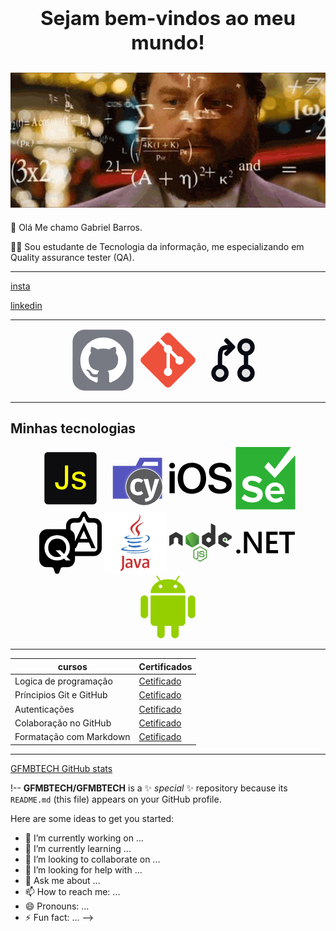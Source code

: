 ## <center><h2> Sejam bem-vindos ao meu mundo!</h2></center>

![Gif de QA](giphy-48.gif.pagespeed.ce.6rim7r_342.gif)
-----
🧔 Olá Me chamo Gabriel Barros.

✍🏻 Sou estudante de Tecnologia da informação, me especializando em Quality assurance tester (QA).


----
[insta](https://www.instagram.com/gfmb17/) 


 [linkedin](https://www.linkedin.com/in/gabriel-barros-b44828170/)


-----
<p align="center">
<svg width="100px" height="100px" viewBox="0 0 73.00 73.00" version="1.1" xmlns="http://www.w3.org/2000/svg" xmlns:xlink="http://www.w3.org/1999/xlink" fill="#0d0c0c" stroke="#0d0c0c"><g id="SVGRepo_bgCarrier" stroke-width="0"></g><g id="SVGRepo_tracerCarrier" stroke-linecap="round" stroke-linejoin="round" stroke="#CCCCCC" stroke-width="1.022"></g><g id="SVGRepo_iconCarrier"> <title>team-collaboration/version-control/github</title> <desc>Created with Sketch.</desc> <defs> </defs> <g id="team-collaboration/version-control/github" stroke-width="0.00073" fill="none" fill-rule="evenodd"> <g id="container" transform="translate(2.000000, 2.000000)" fill-rule="nonzero"> <rect id="mask" stroke="#777a83" stroke-width="0.00073" fill="#777a83" x="-1" y="-1" width="71" height="71" rx="14"> </rect> <path d="M58.3067362,21.4281798 C55.895743,17.2972267 52.6253846,14.0267453 48.4948004,11.615998 C44.3636013,9.20512774 39.8535636,8 34.9614901,8 C30.0700314,8 25.5585181,9.20549662 21.4281798,11.615998 C17.2972267,14.0266224 14.0269912,17.2972267 11.615998,21.4281798 C9.20537366,25.5590099 8,30.0699084 8,34.9607523 C8,40.8357654 9.71405782,46.1187277 13.1430342,50.8109917 C16.5716416,55.5036246 21.0008949,58.7507436 26.4304251,60.5527176 C27.0624378,60.6700211 27.5302994,60.5875152 27.8345016,60.3072901 C28.1388268,60.0266961 28.290805,59.6752774 28.290805,59.2545094 C28.290805,59.1842994 28.2847799,58.5526556 28.2730988,57.3588401 C28.2610487,56.1650247 28.2553926,55.1235563 28.2553926,54.2349267 L27.4479164,54.3746089 C26.9330843,54.468919 26.2836113,54.5088809 25.4994975,54.4975686 C24.7157525,54.4866252 23.9021284,54.4044881 23.0597317,54.2517722 C22.2169661,54.1004088 21.4330982,53.749359 20.7075131,53.1993604 C19.982297,52.6493618 19.4674649,51.9294329 19.1631397,51.0406804 L18.8120898,50.2328353 C18.5780976,49.6950097 18.2097104,49.0975487 17.7064365,48.4426655 C17.2031625,47.7871675 16.6942324,47.3427912 16.1794003,47.108799 L15.9336039,46.9328437 C15.7698216,46.815909 15.6178435,46.6748743 15.4773006,46.511215 C15.3368806,46.3475556 15.2317501,46.1837734 15.1615401,46.0197452 C15.0912072,45.855594 15.1494901,45.7209532 15.3370036,45.6153308 C15.5245171,45.5097084 15.8633939,45.4584343 16.3551097,45.4584343 L17.0569635,45.5633189 C17.5250709,45.6571371 18.104088,45.9373622 18.7947525,46.4057156 C19.4850481,46.8737001 20.052507,47.4821045 20.4972521,48.230683 C21.0358155,49.1905062 21.6846737,49.9218703 22.4456711,50.4251443 C23.2060537,50.9284182 23.9727072,51.1796248 24.744894,51.1796248 C25.5170807,51.1796248 26.1840139,51.121096 26.7459396,51.0046532 C27.3072505,50.8875956 27.8338868,50.7116403 28.3256025,50.477771 C28.5362325,48.9090515 29.1097164,47.7039238 30.0455624,46.8615271 C28.7116959,46.721353 27.5124702,46.5102313 26.4472706,46.2295144 C25.3826858,45.9484285 24.2825656,45.4922482 23.1476478,44.8597436 C22.0121153,44.2280998 21.0701212,43.44374 20.3214198,42.5080169 C19.5725954,41.571802 18.9580429,40.3426971 18.4786232,38.821809 C17.9989575,37.300306 17.7590632,35.5451796 17.7590632,33.5559381 C17.7590632,30.7235621 18.6837199,28.3133066 20.5326645,26.3238191 C19.6665366,24.1944035 19.7483048,21.8072644 20.778215,19.1626478 C21.4569523,18.951772 22.4635002,19.1100211 23.7973667,19.6364115 C25.1314792,20.1630477 26.1082708,20.6141868 26.7287253,20.9882301 C27.3491798,21.3621504 27.8463057,21.6790175 28.2208409,21.9360032 C30.3978419,21.3277217 32.644438,21.0235195 34.9612442,21.0235195 C37.2780503,21.0235195 39.5251383,21.3277217 41.7022622,21.9360032 L43.0362517,21.0938524 C43.9484895,20.5319267 45.0257392,20.0169716 46.2654186,19.5488642 C47.5058357,19.0810026 48.4543466,18.9521409 49.1099676,19.1630167 C50.1627483,21.8077563 50.2565666,24.1947724 49.3901927,26.324188 C51.2390143,28.3136755 52.1640399,30.7245457 52.1640399,33.556307 C52.1640399,35.5455485 51.9232849,37.3062081 51.444357,38.8393922 C50.9648143,40.3728223 50.3449746,41.6006975 49.5845919,42.5256002 C48.8233486,43.4503799 47.8753296,44.2285916 46.7404118,44.8601125 C45.6052481,45.4921252 44.504759,45.9483056 43.4401742,46.2293914 C42.3750975,46.5104772 41.1758719,46.7217219 39.8420054,46.8621419 C41.0585683,47.9149226 41.6669728,49.5767225 41.6669728,51.846804 L41.6669728,59.2535257 C41.6669728,59.6742937 41.8132948,60.0255895 42.1061847,60.3063064 C42.3987058,60.5865315 42.8606653,60.6690374 43.492678,60.5516109 C48.922946,58.7498829 53.3521992,55.5026409 56.7806837,50.810008 C60.2087994,46.117744 61.923472,40.8347817 61.923472,34.9597686 C61.9222424,30.0695396 60.7162539,25.5590099 58.3067362,21.4281798 Z" id="Shape" fill="#FFFFFF"> </path> </g> </g> </g></svg> <svg width="100px" height="100px" viewBox="0 0 32 32" fill="none" xmlns="http://www.w3.org/2000/svg"><g id="SVGRepo_bgCarrier" stroke-width="0"></g><g id="SVGRepo_tracerCarrier" stroke-linecap="round" stroke-linejoin="round"></g><g id="SVGRepo_iconCarrier"> <path d="M2.58536 17.4132C1.80488 16.6327 1.80488 15.3673 2.58536 14.5868L14.5868 2.58536C15.3673 1.80488 16.6327 1.80488 17.4132 2.58536L29.4146 14.5868C30.1951 15.3673 30.1951 16.6327 29.4146 17.4132L17.4132 29.4146C16.6327 30.1951 15.3673 30.1951 14.5868 29.4146L2.58536 17.4132Z" fill="#EE513B"></path> <path d="M12.1489 5.06152L10.9336 6.27686L14.0725 9.41577C13.9455 9.68819 13.8746 9.99201 13.8746 10.3124C13.8746 11.222 14.4461 11.9981 15.2496 12.3012V19.9798C14.4461 20.2829 13.8746 21.059 13.8746 21.9686C13.8746 23.1422 14.826 24.0936 15.9996 24.0936C17.1732 24.0936 18.1246 23.1422 18.1246 21.9686C18.1246 21.144 17.6549 20.429 16.9684 20.0768V12.3117L19.9689 15.3122C19.8481 15.5791 19.7809 15.8754 19.7809 16.1874C19.7809 17.361 20.7323 18.3124 21.9059 18.3124C23.0795 18.3124 24.0309 17.361 24.0309 16.1874C24.0309 15.0138 23.0795 14.0624 21.9059 14.0624C21.6778 14.0624 21.4582 14.0983 21.2522 14.1648L18.0297 10.9423C18.0914 10.7433 18.1246 10.5317 18.1246 10.3124C18.1246 9.13878 17.1732 8.18738 15.9996 8.18738C15.7803 8.18738 15.5688 8.22061 15.3697 8.2823L12.1489 5.06152Z" fill="white"></path> </g></svg> <svg width="100px" height="100px" viewBox="-2.4 -2.4 28.80 28.80" fill="none" xmlns="http://www.w3.org/2000/svg" transform="rotate(0)matrix(-1, 0, 0, 1, 0, 0)"><g id="SVGRepo_bgCarrier" stroke-width="0" transform="translate(0,0), scale(1)"></g><g id="SVGRepo_tracerCarrier" stroke-linecap="round" stroke-linejoin="round" stroke="#349355" stroke-width="0.048"></g><g id="SVGRepo_iconCarrier"> <path opacity="0.1" d="M9 6C9 7.65685 7.65685 9 6 9C4.34315 9 3 7.65685 3 6C3 4.34315 4.34315 3 6 3C7.65685 3 9 4.34315 9 6Z" fill="#070a12"></path> <path opacity="0.1" d="M9 18C9 19.6569 7.65685 21 6 21C4.34315 21 3 19.6569 3 18C3 16.3431 4.34315 15 6 15C7.65685 15 9 16.3431 9 18Z" fill="#070a12"></path> <path opacity="0.1" d="M21 18C21 19.6569 19.6569 21 18 21C16.3431 21 15 19.6569 15 18C15 16.3431 16.3431 15 18 15C19.6569 15 21 16.3431 21 18Z" fill="#070a12"></path> <path d="M9 6C9 7.65685 7.65685 9 6 9C4.34315 9 3 7.65685 3 6C3 4.34315 4.34315 3 6 3C7.65685 3 9 4.34315 9 6Z" stroke="#070a12" stroke-width="2"></path> <path d="M9 18C9 19.6569 7.65685 21 6 21C4.34315 21 3 19.6569 3 18C3 16.3431 4.34315 15 6 15C7.65685 15 9 16.3431 9 18Z" stroke="#070a12" stroke-width="2"></path> <path d="M21 18C21 19.6569 19.6569 21 18 21C16.3431 21 15 19.6569 15 18C15 16.3431 16.3431 15 18 15C19.6569 15 21 16.3431 21 18Z" stroke="#070a12" stroke-width="2"></path> <path d="M12 6C14.8284 6 16.2426 6 17.1213 6.87868C18 7.75736 18 9.17157 18 12V15" stroke="#070a12" stroke-width="2"></path> <path d="M15 3L12.0605 5.93945V5.93945C12.0271 5.97289 12.0271 6.02711 12.0605 6.06055V6.06055L15 9" stroke="#070a12" stroke-width="2" stroke-linecap="round" stroke-linejoin="round"></path> <path d="M6 15V9" stroke="#070a12" stroke-width="2" stroke-linecap="round" stroke-linejoin="round"></path> </g></svg> 
</p>


 ----

## Minhas tecnologias 

<P align="center">
<svg height="100px" width="100px" version="1.1" id="Capa_1" xmlns="http://www.w3.org/2000/svg" xmlns:xlink="http://www.w3.org/1999/xlink" viewBox="-2.31 -2.31 27.76 27.76" xml:space="preserve" fill="#d2d510" stroke="#d2d510" stroke-width="0.00023135999999999998"><g id="SVGRepo_bgCarrier" stroke-width="0"><path transform="translate(-2.31, -2.31), scale(0.8675)" d="M16,27.781449404027725C17.83719657941873,27.54792389757074,19.160018002348785,25.993271831554456,20.863435624896784,25.26650237926109C22.73685394451881,24.467201498463908,25.12823556717848,24.741097986525904,26.548310982906294,23.280973364452834C27.97905400895125,21.80988028231755,28.664644323651284,19.54314865371861,28.410227649415972,17.506874453431823C28.161219682101265,15.513889909345611,25.99110133300643,14.357141752488712,25.20255287748349,12.509932047543138C24.456658042619743,10.762640339368572,25.308948348465073,8.354863369054403,23.94069848291248,7.03680429467749C22.58282584716604,5.72874178763615,20.332694905411067,6.242206661508339,18.46093118033,6.015609718221544C16.7858547267966,5.812823864934472,15.147056828680627,6.021723104854642,13.478594340260774,5.770255110447353C10.719908612764264,5.354470415311319,7.382733472880859,2.0739573801879505,5.4122833235127015,4.0489384091240055C3.3680106085443025,6.09791175226025,7.002043626169041,9.613342864070741,6.766201768601942,12.498082247839488C6.614748980617984,14.350602520474297,4.693021469637242,15.597561050117285,4.31927144320427,17.41829722684702C3.871312621861115,19.600544113860867,3.1676863259223413,22.150920052887873,4.4043561015876715,24.003895079016566C5.637622058143056,25.851769962869366,8.328924549365178,25.90311073854337,10.441278098227016,26.59125969813226C12.269549066056708,27.186862060736978,14.092506976572972,28.02391027040921,16,27.781449404027725" fill="#fbff00" strokewidth="0"></path></g><g id="SVGRepo_tracerCarrier" stroke-linecap="round" stroke-linejoin="round" stroke="#CCCCCC" stroke-width="0.647808"></g><g id="SVGRepo_iconCarrier"> <g> <path style="fill:#0d0c0e;" d="M21.658,0H1.477C0.662,0,0,0.661,0,1.477v20.182c0,0.814,0.662,1.477,1.477,1.477h20.181 c0.815,0,1.477-0.662,1.477-1.477V1.476C23.134,0.661,22.473,0,21.658,0z M10.505,13.04c0,0.643-0.061,1.191-0.183,1.643 s-0.307,0.815-0.553,1.099c-0.247,0.28-0.556,0.487-0.924,0.616c-0.369,0.131-0.798,0.195-1.287,0.195 c-0.43,0-0.818-0.068-1.167-0.203s-0.644-0.328-0.888-0.58c-0.245-0.253-0.433-0.558-0.565-0.916 c-0.133-0.359-0.199-0.76-0.199-1.199v-0.288h1.386c0,1.29,0.478,1.936,1.434,1.936c0.245,0,0.462-0.028,0.654-0.087 c0.191-0.06,0.353-0.169,0.486-0.332c0.133-0.162,0.233-0.386,0.302-0.676s0.104-0.668,0.104-1.135V5.895h1.402v7.145H10.505z M18.24,15.135c-0.143,0.292-0.347,0.547-0.608,0.765c-0.263,0.218-0.584,0.387-0.961,0.511c-0.376,0.121-0.8,0.182-1.267,0.182 c-2.07,0-3.163-0.817-3.274-2.453h1.362c0.006,0.924,0.639,1.387,1.897,1.387c0.279,0,0.529-0.03,0.744-0.093 c0.215-0.061,0.395-0.146,0.537-0.254c0.144-0.108,0.252-0.237,0.327-0.384c0.073-0.146,0.112-0.305,0.112-0.479 c0-0.183-0.029-0.328-0.084-0.438c-0.056-0.111-0.166-0.21-0.328-0.296c-0.161-0.085-0.386-0.169-0.672-0.25 c-0.287-0.084-0.662-0.187-1.124-0.308c-0.45-0.112-0.84-0.224-1.166-0.336c-0.328-0.11-0.596-0.245-0.805-0.404 c-0.21-0.16-0.366-0.356-0.467-0.589c-0.101-0.234-0.151-0.529-0.151-0.885c0-0.313,0.066-0.604,0.199-0.872s0.322-0.5,0.57-0.697 c0.246-0.197,0.545-0.35,0.895-0.462c0.353-0.112,0.743-0.167,1.172-0.167c2.002,0,3.02,0.711,3.051,2.135H16.86 c-0.048-0.711-0.584-1.068-1.609-1.068c-0.228,0-0.438,0.023-0.633,0.068s-0.362,0.11-0.506,0.195s-0.254,0.19-0.335,0.315 c-0.079,0.125-0.119,0.27-0.119,0.434c0,0.149,0.019,0.271,0.056,0.366c0.037,0.096,0.126,0.186,0.267,0.268 s0.35,0.163,0.625,0.243c0.276,0.08,0.653,0.178,1.132,0.295c0.462,0.111,0.863,0.227,1.204,0.346 c0.339,0.12,0.621,0.265,0.848,0.435c0.226,0.169,0.392,0.376,0.502,0.621c0.108,0.244,0.163,0.55,0.163,0.916 C18.455,14.525,18.382,14.843,18.24,15.135z"></path> </g> </g></svg> <svg viewBox="0 0 32 32" xmlns="http://www.w3.org/2000/svg" width="100px" fill="#000000"><g id="SVGRepo_bgCarrier" stroke-width="0"></g><g id="SVGRepo_tracerCarrier" stroke-linecap="round" stroke-linejoin="round"></g><g id="SVGRepo_iconCarrier"> <title>folder_type_cypress</title> <path d="M27.5,5.5H18.2L16.1,9.7H4.4V26.5H29.6V5.5Zm0,4.2H19.3l1.1-2.1h7.1Z" style="fill:#5555bf"></path> <path id="_Path_" data-name="<Path>" d="M20.473,11.029a9.436,9.436,0,1,1-9.436,9.436,9.431,9.431,0,0,1,9.436-9.436Z" style="fill:#4a4a4d"></path> <path d="M20.473,30.074a9.608,9.608,0,1,1,9.608-9.608A9.619,9.619,0,0,1,20.473,30.074Zm0-18.873a9.265,9.265,0,1,0,9.265,9.265A9.275,9.275,0,0,0,20.473,11.2Z" style="fill:#fff"></path> <g id="_Group_" data-name="<Group>" style="opacity:0.10000000149011612"> <path id="_Path_2" data-name="<Path>" d="M30.9,20.877a1.232,1.232,0,0,0,.069-.618.861.861,0,0,1-.069-.343v-.275c0-.24-.069-.377-.069-.583a7.155,7.155,0,0,0-.24-1.235,10.386,10.386,0,0,0-2.745-4.873,9.7,9.7,0,0,0-2.436-1.784,21.632,21.632,0,0,0-2.471-.961H22.6v-.069h-.48v-.069h-.652V10h-1.99v.069h-.652v.069h-.412v.069H18a14.892,14.892,0,0,0-2.745,1.132,12.029,12.029,0,0,0-1.373.926,16.292,16.292,0,0,0-1.373,1.3A6.283,6.283,0,0,0,11.62,14.8c-.24.412-.48.789-.686,1.2-.069.1-.069.24-.137.377l-.137.275c-.069.206-.1.377-.172.583a7.289,7.289,0,0,0-.343,1.235,11.175,11.175,0,0,0,.275,4.907,10.817,10.817,0,0,0,1.029,2.436,9.118,9.118,0,0,0,1.922,2.4A13.368,13.368,0,0,0,15.806,29.9c.789.377,1.613.583,2.436.892h.412v.069h.652v.069H20.2V31h.48v-.069h.892v-.069h.652v-.069h.412A26.676,26.676,0,0,0,25.38,29.73,8.706,8.706,0,0,0,28.125,27.6,10.315,10.315,0,0,0,30.6,22.73a1.431,1.431,0,0,0,.069-.206v-.137a1.219,1.219,0,0,0,.069-.343V21.77c0-.1.069-.172.069-.275A1.027,1.027,0,0,0,30.9,20.877Z" style="fill:#fff"></path> <g id="_Group_2" data-name="<Group>"> <path id="_Path_3" data-name="<Path>" d="M20.473,11.029a9.436,9.436,0,1,1-9.436,9.436,9.431,9.431,0,0,1,9.436-9.436Z" style="fill:#fff"></path> <path d="M20.473,30.074a9.608,9.608,0,1,1,9.608-9.608A9.619,9.619,0,0,1,20.473,30.074Zm0-18.873a9.265,9.265,0,1,0,9.265,9.265A9.275,9.275,0,0,0,20.473,11.2Z" style="fill:#fff"></path> </g> </g> <path id="_Path_4" data-name="<Path>" d="M25.483,24.618A4.956,4.956,0,0,1,23.9,27.054a5.162,5.162,0,0,1-2.882,1l-.24-1.578a3.887,3.887,0,0,0,1.75-.549,4.441,4.441,0,0,0,.412-.412h0L20.1,16.382h2.368l1.647,6.828,1.75-6.828h2.3l-2.676,8.235Z" style="fill:#fff"></path> <path id="_Path_5" data-name="<Path>" d="M17.213,16.074a3.917,3.917,0,0,1,1.475.24,4.435,4.435,0,0,1,1.27.755L19,18.373a3.764,3.764,0,0,0-.789-.446,2.187,2.187,0,0,0-.824-.137c-1.167,0-1.75.892-1.75,2.711a3.158,3.158,0,0,0,.446,1.956,1.483,1.483,0,0,0,1.3.583,2.013,2.013,0,0,0,.789-.137,7.034,7.034,0,0,0,.858-.446l.961,1.373a4.1,4.1,0,0,1-2.711.961,4.246,4.246,0,0,1-2.127-.515,3.454,3.454,0,0,1-1.373-1.51,5.283,5.283,0,0,1-.48-2.3,5.393,5.393,0,0,1,.48-2.3,3.635,3.635,0,0,1,1.373-1.578,4.352,4.352,0,0,1,2.059-.515Z" style="fill:#fff"></path> </g></svg>
<svg fill="#000000" viewBox="0 0 24 24" role="img" xmlns="http://www.w3.org/2000/svg" width="100px"><g id="SVGRepo_bgCarrier" stroke-width="0"></g><g id="SVGRepo_tracerCarrier" stroke-linecap="round" stroke-linejoin="round"></g><g id="SVGRepo_iconCarrier"><title>iOS icon</title><path d="M1.1 6.05C.486 6.05 0 6.53 0 7.13A1.08 1.08 0 0 0 1.1 8.21C1.72 8.21 2.21 7.73 2.21 7.13C2.21 6.53 1.72 6.05 1.1 6.05M8.71 6.07C5.35 6.07 3.25 8.36 3.25 12C3.25 15.67 5.35 17.95 8.71 17.95C12.05 17.95 14.16 15.67 14.16 12C14.16 8.36 12.05 6.07 8.71 6.07M19.55 6.07C17.05 6.07 15.27 7.45 15.27 9.5C15.27 11.13 16.28 12.15 18.4 12.64L19.89 13C21.34 13.33 21.93 13.81 21.93 14.64C21.93 15.6 20.96 16.28 19.58 16.28C18.17 16.28 17.11 15.59 17 14.53H15C15.08 16.65 16.82 17.95 19.46 17.95C22.25 17.95 24 16.58 24 14.4C24 12.69 23 11.72 20.68 11.19L19.35 10.89C17.94 10.55 17.36 10.1 17.36 9.34C17.36 8.38 18.24 7.74 19.54 7.74C20.85 7.74 21.75 8.39 21.85 9.46H23.81C23.76 7.44 22.09 6.07 19.55 6.07M8.71 7.82C10.75 7.82 12.06 9.45 12.06 12C12.06 14.57 10.75 16.2 8.71 16.2C6.65 16.2 5.35 14.57 5.35 12C5.35 9.45 6.65 7.82 8.71 7.82M.111 9.31V17.76H2.1V9.31H.11Z"></path></g></svg> <svg width="100px" height="100px" viewBox="-6.5 0 269 269" version="1.1" xmlns="http://www.w3.org/2000/svg" xmlns:xlink="http://www.w3.org/1999/xlink" preserveAspectRatio="xMidYMid" fill="#000000"><g id="SVGRepo_bgCarrier" stroke-width="0"></g><g id="SVGRepo_tracerCarrier" stroke-linecap="round" stroke-linejoin="round"></g><g id="SVGRepo_iconCarrier"> <g> <path d="M234.152874,0.00343857381 C234.808025,-0.0379575263 235.429647,0.297028821 235.755341,0.866994098 C236.081036,1.43695938 236.054047,2.14258032 235.685767,2.68600216 L235.685767,2.68600216 L169.388124,92.7434941 C168.902258,93.2919104 168.204691,93.6058549 167.472007,93.6058549 C166.739323,93.6058549 166.041756,93.2919104 165.55589,92.7434941 L165.55589,92.7434941 L142.179265,66.684305 C141.608302,66.0916135 140.79919,65.7901017 139.979599,65.86461 C139.160008,65.9391182 138.418531,66.3815927 137.963808,67.0675283 L137.963808,67.0675283 L123.784543,85.0790267 C123.335922,86.0932522 123.483294,87.2722249 124.167766,88.1448137 L124.167766,88.1448137 L166.322337,131.832278 C166.808203,132.380694 167.50577,132.694639 168.238454,132.694639 C168.971138,132.694639 169.668705,132.380694 170.154571,131.832278 L170.154571,131.832278 L252.930819,38.708999 C253.419531,38.1837537 254.176911,38.0053627 254.848672,38.2572733 C255.520434,38.5091839 255.973764,39.1415911 255.996606,39.8586691 L255.996606,39.8586691 L255.996606,266.343681 C256.028319,266.860939 255.83665,267.366955 255.470206,267.733398 C255.103763,268.099842 254.597747,268.291511 254.080489,268.259798 L254.080489,268.259798 L1.91951123,268.259798 C1.40225345,268.291511 0.896236952,268.099842 0.529793658,267.733398 C0.163350364,267.366955 -0.0283193115,266.860939 0.00339438157,266.343681 L0.00339438157,266.343681 L0.00339438157,1.91955542 C-0.0283193115,1.40229764 0.163350364,0.896281144 0.529793658,0.52983785 C0.896236952,0.163394556 1.40225345,-0.0282751193 1.91951123,0.00343857381 L1.91951123,0.00343857381 Z M169.004901,152.909563 C157.595908,152.708949 146.600443,157.179283 138.568082,165.284007 C130.535722,173.388731 126.164179,184.423846 126.467107,195.830581 C126.467107,222.272993 145.628275,239.134822 170.537794,239.134822 C182.068736,239.421769 193.375993,235.921903 202.728557,229.171014 C203.595534,228.383773 203.758299,227.081655 203.111781,226.105227 L203.111781,226.105227 L196.21376,215.758196 C195.438224,214.868953 194.118537,214.703992 193.147973,215.374973 C187.152367,219.469543 180.095799,221.73297 172.837134,221.88977 C159.424316,221.88977 150.993402,213.458856 149.460509,203.495048 C149.488325,203.083823 149.815731,202.756417 150.226955,202.728601 L150.226955,202.728601 L208.093684,202.728601 C209.327358,202.645153 210.309577,201.662935 210.393025,200.429261 L210.393025,200.429261 L210.393025,198.129921 C210.393025,171.304285 193.531196,152.909563 169.004901,152.909563 Z M111.904618,138.347075 C100.26487,128.832771 85.5368757,123.923439 70.5164945,124.551034 C44.4573053,124.551034 28.3619238,139.879969 28.3619238,158.27469 C28.3619238,200.046038 91.9770032,186.63322 91.9770032,206.177612 C91.9770032,212.309186 85.8454293,218.44076 72.8158347,218.44076 C60.4410031,218.54287 48.5018438,213.876992 39.4754015,205.411165 C38.9365113,204.907341 38.2064628,204.660494 37.4723971,204.733901 C36.7383313,204.807307 36.0716199,205.19383 35.6431678,205.794388 L35.6431678,205.794388 L25.6793602,219.59043 C25.0328421,220.566858 25.1956068,221.868976 26.0625835,222.656217 C36.4096145,232.236801 50.9721026,238.751598 71.2829412,238.751598 C101.174364,238.751598 115.736852,223.422663 116.503299,203.495048 C116.503299,162.106924 52.8882195,173.986849 52.8882195,156.358574 C52.8882195,149.843776 58.63657,145.245096 68.6003776,145.245096 C79.5839899,145.094583 90.2811092,148.750561 98.8750239,155.592127 C99.3802624,156.006036 100.031063,156.198722 100.680205,156.126595 C101.329346,156.054468 101.921977,155.723624 102.324034,155.208903 L102.324034,155.208903 L112.287842,141.796086 C112.701751,141.290847 112.894437,140.640046 112.82231,139.990905 C112.750183,139.341763 112.419339,138.749133 111.904618,138.347075 Z M169.388124,169.771392 C179.811439,169.188344 188.809537,176.998014 189.698963,187.399667 C189.671147,187.810891 189.34374,188.138297 188.932516,188.166113 L188.932516,188.166113 L149.843732,188.166113 C149.432507,188.138297 149.105101,187.810891 149.077285,187.399667 C150.358676,177.20234 159.111948,169.60516 169.388124,169.771392 Z" fill="#2CB134"> </path> </g> </g></svg>
<svg fill="#000000" viewBox="0 0 1000 1000" xmlns="http://www.w3.org/2000/svg"  width="100px" ><g id="SVGRepo_bgCarrier" stroke-width="0"></g><g id="SVGRepo_tracerCarrier" stroke-linecap="round" stroke-linejoin="round"></g><g id="SVGRepo_iconCarrier"><path d="M287 435q-42 0-74.5 18.5t-51 52.5-18.5 77 18.5 76.5 51.5 52 74 18.5q38 0 67-15l-92-92h74l60 59q16-18 24-39 11-26 11-60 0-43-18.5-77T361 453.5 287 435zm590-328h-57q-10 0-19.5-5T786 89l-39-72q-6-8-14.5-12.5t-18-4.5T696 4.5 682 17l-39 72q-6 8-15 13t-19 5h-58q-33 0-61 16.5t-44.5 45T429 230v56H123q-34 0-62 16.5T16.5 347 0 408v362q0 33 16.5 61.5t44.5 45 62 16.5h69q11 0 20 5t15 13l26 72q6 8 14.5 12.5t18.5 4.5 18.5-4.5T318 983l27-72q6-8 15-13t19-5h70q33 0 61-16.5t44.5-45T572 770v-56h305q34 0 62-16.5t44.5-44.5 16.5-61V230q0-33-16.5-61.5t-44.5-45-62-16.5zM426 786l-29-30q-46 30-110 30-58 0-104.5-26.5t-73-73T83 583t26.5-103.5 73-73.5 104-27T391 406t73.5 73.5T491 583q0 82-54 140l63 63h-74zm503-194q0 21-15.5 36T877 643H571v-52h14l42-94h168l41 94h64L715 177 571 482v-74q0-35-19-65.5T500 297v-67q0-21 15-36t36-15h70q22 0 34.5-7t20.5-21q6-9 14-31 7-18 11-26.5t13.5-8.5 12.5 8l10 27q10 28 15 36 8 13 19.5 18t36.5 5h69q21 0 36.5 15t15.5 36v362zM652 440l60-132 59 132H652z"></path></g></svg> <svg viewBox="0 0 192.756 192.756" xmlns="http://www.w3.org/2000/svg" width="100px" fill="#000000"><g id="SVGRepo_bgCarrier" stroke-width="0"></g><g id="SVGRepo_tracerCarrier" stroke-linecap="round" stroke-linejoin="round"></g><g id="SVGRepo_iconCarrier"> <g fill-rule="evenodd" clip-rule="evenodd"> <path fill="#ffffff" d="M0 0h192.756v192.756H0V0z"></path> <path d="M80.372 101.729s-4.604 2.679 3.28 3.584c9.554 1.091 14.434.934 24.959-1.057 0 0 2.771 1.735 6.639 3.236-23.601 10.113-53.413-.585-34.878-5.763zM77.487 88.532s-5.165 3.823 2.726 4.639c10.206 1.054 18.262 1.14 32.211-1.544 0 0 1.926 1.955 4.957 3.023-28.531 8.345-60.307.657-39.894-6.118z" fill="#3174b9"></path> <path d="M101.797 66.143c5.818 6.697-1.525 12.72-1.525 12.72s14.766-7.621 7.984-17.168c-6.332-8.899-11.189-13.32 15.102-28.566-.001-.001-41.27 10.303-21.561 33.014z" fill="#ca3132"></path> <path d="M133.01 111.491s3.408 2.81-3.754 4.983c-13.619 4.125-56.694 5.369-68.659.164-4.298-1.872 3.766-4.467 6.303-5.015 2.646-.572 4.156-.468 4.156-.468-4.783-3.368-30.916 6.615-13.272 9.479 48.112 7.801 87.704-3.512 75.226-9.143zM82.587 74.857s-21.908 5.205-7.757 7.097c5.977.799 17.883.615 28.982-.316 9.068-.761 18.17-2.389 18.17-2.389s-3.195 1.371-5.51 2.949c-22.251 5.853-65.229 3.127-52.855-2.856 10.462-5.061 18.97-4.485 18.97-4.485zM121.891 96.824c22.617-11.75 12.16-23.044 4.859-21.522-1.785.373-2.586.695-2.586.695s.666-1.042 1.932-1.49c14.441-5.075 25.545 14.972-4.656 22.911-.001 0 .347-.314.451-.594z" fill="#3174b9"></path> <path d="M108.256 8.504s12.523 12.531-11.881 31.794c-19.571 15.458-4.462 24.269-.006 34.34-11.426-10.307-19.807-19.382-14.185-27.826 8.254-12.395 31.125-18.406 26.072-38.308z" fill="#ca3132"></path> <path d="M84.812 128.674c21.706 1.388 55.045-.771 55.836-11.044 0 0-1.518 3.894-17.941 6.983-18.529 3.488-41.386 3.082-54.938.845 0 0 2.777 2.298 17.043 3.216z" fill="#3174b9"></path> <path d="M139.645 147.096h-.66v-.37h1.781v.37h-.66v1.848h-.461v-1.848zm3.554.092h-.008l-.656 1.755h-.301l-.652-1.755h-.008v1.755h-.438v-2.218h.643l.604 1.569.604-1.569h.637v2.218h-.424v-1.755h-.001zM81.255 167.921c-2.047 1.774-4.211 2.772-6.154 2.772-2.768 0-4.27-1.663-4.27-4.324 0-2.881 1.608-4.989 8.044-4.989h2.379v6.541h.001zm5.65 6.374v-19.732c0-5.043-2.876-8.371-9.809-8.371-4.045 0-7.591.999-10.474 2.272l.83 3.495c2.271-.834 5.207-1.607 8.089-1.607 3.994 0 5.713 1.607 5.713 4.934v2.495h-1.996c-9.702 0-14.08 3.764-14.08 9.423 0 4.876 2.885 7.648 8.316 7.648 3.491 0 6.099-1.441 8.534-3.55l.443 2.993h4.434zM105.762 174.295h-7.045l-8.483-27.601h6.154l5.265 16.961 1.172 5.096c2.656-7.371 4.541-14.854 5.484-22.057h5.984c-1.602 9.088-4.488 19.066-8.531 27.601zM132.799 167.921c-2.053 1.774-4.217 2.772-6.156 2.772-2.768 0-4.268-1.663-4.268-4.324 0-2.881 1.609-4.989 8.041-4.989h2.383v6.541zm5.652 6.374v-19.732c0-5.043-2.885-8.371-9.811-8.371-4.049 0-7.594.999-10.477 2.272l.83 3.495c2.271-.834 5.213-1.607 8.096-1.607 3.988 0 5.709 1.607 5.709 4.934v2.495h-1.996c-9.703 0-14.078 3.764-14.078 9.423 0 4.876 2.879 7.648 8.311 7.648 3.494 0 6.098-1.441 8.539-3.55l.445 2.993h4.432zM58.983 178.985c-1.61 2.353-4.214 4.216-7.061 5.267l-2.79-3.286c2.169-1.113 4.027-2.91 4.892-4.582.745-1.49 1.056-3.406 1.056-7.992v-31.515h6.005v31.08c0 6.134-.49 8.613-2.102 11.028z" fill="#ca3132"></path> </g> </g></svg>
<svg viewBox="0 -99 512 512" xmlns="http://www.w3.org/2000/svg" xmlns:xlink="http://www.w3.org/1999/xlink" width="100px" preserveAspectRatio="xMidYMid" fill="#000000"><g id="SVGRepo_bgCarrier" stroke-width="0"></g><g id="SVGRepo_tracerCarrier" stroke-linecap="round" stroke-linejoin="round"></g><g id="SVGRepo_iconCarrier"> <defs> <linearGradient x1="68.188%" y1="17.487%" x2="27.823%" y2="89.755%" id="b"> <stop stop-color="#41873F" offset="0%"></stop> <stop stop-color="#418B3D" offset="32.88%"></stop> <stop stop-color="#419637" offset="63.52%"></stop> <stop stop-color="#3FA92D" offset="93.19%"></stop> <stop stop-color="#3FAE2A" offset="100%"></stop> </linearGradient> <path id="a" d="M57.903 1.85a5.957 5.957 0 0 0-5.894 0L3.352 29.933c-1.85 1.04-2.89 3.005-2.89 5.085v56.286c0 2.08 1.156 4.045 2.89 5.085l48.657 28.085a5.957 5.957 0 0 0 5.894 0l48.658-28.085c1.849-1.04 2.89-3.005 2.89-5.085V35.019c0-2.08-1.157-4.045-2.89-5.085L57.903 1.85z"></path> <linearGradient x1="43.277%" y1="55.169%" x2="159.245%" y2="-18.306%" id="d"> <stop stop-color="#41873F" offset="13.76%"></stop> <stop stop-color="#54A044" offset="40.32%"></stop> <stop stop-color="#66B848" offset="71.36%"></stop> <stop stop-color="#6CC04A" offset="90.81%"></stop> </linearGradient> <linearGradient x1="-4413.77%" y1="13.43%" x2="5327.93%" y2="13.43%" id="e"> <stop stop-color="#6CC04A" offset="9.192%"></stop> <stop stop-color="#66B848" offset="28.64%"></stop> <stop stop-color="#54A044" offset="59.68%"></stop> <stop stop-color="#41873F" offset="86.24%"></stop> </linearGradient> <linearGradient x1="-4.389%" y1="49.997%" x2="101.499%" y2="49.997%" id="f"> <stop stop-color="#6CC04A" offset="9.192%"></stop> <stop stop-color="#66B848" offset="28.64%"></stop> <stop stop-color="#54A044" offset="59.68%"></stop> <stop stop-color="#41873F" offset="86.24%"></stop> </linearGradient> <linearGradient x1="-9713.77%" y1="36.21%" x2="27.93%" y2="36.21%" id="g"> <stop stop-color="#6CC04A" offset="9.192%"></stop> <stop stop-color="#66B848" offset="28.64%"></stop> <stop stop-color="#54A044" offset="59.68%"></stop> <stop stop-color="#41873F" offset="86.24%"></stop> </linearGradient> <linearGradient x1="-103.861%" y1="50.275%" x2="100.797%" y2="50.275%" id="h"><stop stop-color="#6CC04A" offset="9.192%"></stop> <stop stop-color="#66B848" offset="28.64%"></stop> <stop stop-color="#54A044" offset="59.68%"></stop> <stop stop-color="#41873F" offset="86.24%"></stop> </linearGradient> <linearGradient x1="130.613%" y1="-211.069%" x2="4.393%" y2="201.605%" id="i"> <stop stop-color="#41873F" offset="0%"></stop> <stop stop-color="#418B3D" offset="32.88%"></stop> <stop stop-color="#419637" offset="63.52%"></stop><stop stop-color="#3FA92D" offset="93.19%"></stop><stop stop-color="#3FAE2A" offset="100%"></stop></linearGradient></defs><g fill="none"><path d="M253.11 313.094c-1.733 0-3.351-.462-4.854-1.271l-15.371-9.13c-2.312-1.272-1.156-1.734-.462-1.965 3.12-1.04 3.698-1.272 6.934-3.12.347-.232.81-.116 1.156.115l11.789 7.05c.462.231 1.04.231 1.386 0l46.115-26.698c.462-.231.694-.694.694-1.271v-53.28c0-.579-.232-1.04-.694-1.272l-46.115-26.582c-.462-.232-1.04-.232-1.386 0l-46.115 26.582c-.462.231-.694.809-.694 1.271v53.28c0 .463.232 1.04.694 1.272l12.598 7.281c6.819 3.467 11.095-.578 11.095-4.623v-52.587c0-.693.578-1.387 1.387-1.387h5.894c.694 0 1.387.578 1.387 1.387v52.587c0 9.13-4.97 14.447-13.638 14.447-2.658 0-4.738 0-10.633-2.89l-12.135-6.934c-3.005-1.733-4.854-4.97-4.854-8.437v-53.28c0-3.467 1.849-6.704 4.854-8.437l46.114-26.698c2.89-1.618 6.82-1.618 9.709 0l46.114 26.698c3.005 1.733 4.855 4.97 4.855 8.437v53.28c0 3.467-1.85 6.704-4.855 8.437l-46.114 26.698c-1.503.694-3.236 1.04-4.854 1.04zm14.216-36.637c-20.225 0-24.386-9.246-24.386-17.105 0-.694.578-1.387 1.387-1.387h6.01c.693 0 1.271.462 1.271 1.156.925 6.125 3.583 9.13 15.834 9.13 9.708 0 13.87-2.196 13.87-7.397 0-3.005-1.157-5.2-16.297-6.703-12.598-1.272-20.457-4.045-20.457-14.1 0-9.362 7.86-14.91 21.035-14.91 14.793 0 22.075 5.086 23 16.18 0 .348-.116.694-.347 1.041-.232.231-.578.462-.925.462h-6.01c-.578 0-1.156-.462-1.271-1.04-1.387-6.356-4.97-8.437-14.447-8.437-10.633 0-11.905 3.699-11.905 6.472 0 3.352 1.503 4.392 15.834 6.241 14.216 1.85 20.92 4.508 20.92 14.447-.116 10.171-8.437 15.95-23.116 15.95z" fill="#539E43"></path> <path d="M110.028 104.712c0-2.08-1.156-4.046-3.005-5.086l-49.004-28.2c-.81-.463-1.734-.694-2.658-.81h-.463c-.924 0-1.849.347-2.658.81l-49.004 28.2c-1.85 1.04-3.005 3.005-3.005 5.086l.116 75.817c0 1.04.578 2.08 1.502 2.543.925.578 2.08.578 2.89 0l29.125-16.643c1.849-1.04 3.005-3.005 3.005-5.085v-35.482c0-2.08 1.155-4.045 3.005-5.085l12.366-7.166c.925-.578 1.965-.81 3.005-.81 1.04 0 2.08.232 2.89.81l12.366 7.166c1.85 1.04 3.005 3.004 3.005 5.085v35.482c0 2.08 1.156 4.045 3.005 5.085l29.125 16.643c.925.578 2.08.578 3.005 0 .925-.463 1.503-1.503 1.503-2.543l-.116-75.817zM345.571.347c-.924-.463-2.08-.463-2.89 0-.924.578-1.502 1.502-1.502 2.542v75.125c0 .693-.346 1.386-1.04 1.849-.693.346-1.387.346-2.08 0l-12.251-7.05a5.957 5.957 0 0 0-5.895 0l-49.004 28.316c-1.849 1.04-3.005 3.005-3.005 5.085v56.516c0 2.08 1.156 4.046 3.005 5.086l49.004 28.316a5.957 5.957 0 0 0 5.895 0l49.004-28.316c1.849-1.04 3.005-3.005 3.005-5.086V21.844c0-2.196-1.156-4.16-3.005-5.201L345.572.347zm-4.507 143.776c0 .578-.231 1.04-.694 1.271l-16.758 9.708a1.714 1.714 0 0 1-1.503 0l-16.758-9.708c-.463-.231-.694-.809-.694-1.271v-19.417c0-.578.231-1.04.694-1.271l16.758-9.709a1.714 1.714 0 0 1 1.503 0l16.758 9.709c.463.23.694.809.694 1.271v19.417zM508.648 124.244c1.85-1.04 2.89-3.005 2.89-5.086v-13.753c0-2.08-1.156-4.045-2.89-5.085l-48.657-28.2a5.957 5.957 0 0 0-5.894 0l-49.004 28.315c-1.85 1.04-3.005 3.005-3.005 5.086v56.516c0 2.08 1.155 4.045 3.005 5.085l48.657 27.738c1.85 1.04 4.045 1.04 5.779 0L489 178.45c.925-.463 1.503-1.503 1.503-2.543 0-1.04-.578-2.08-1.503-2.543l-49.235-28.316c-.924-.577-1.502-1.502-1.502-2.542v-17.683c0-1.04.578-2.08 1.502-2.543l15.372-8.784a2.821 2.821 0 0 1 3.005 0l15.371 8.784c.925.578 1.503 1.502 1.503 2.543v13.869c0 1.04.578 2.08 1.502 2.542.925.578 2.08.578 3.005 0l29.125-16.99z" fill="#333"></path> <path d="M456.293 121.586a1.05 1.05 0 0 1 1.155 0l9.362 5.432c.347.23.578.577.578 1.04v10.864c0 .462-.231.809-.578 1.04l-9.362 5.432a1.05 1.05 0 0 1-1.155 0l-9.362-5.432c-.347-.231-.578-.578-.578-1.04v-10.864c0-.463.231-.81.578-1.04l9.362-5.432z" fill="#539E43"></path> <g transform="translate(134.068 70.501)"> <mask id="c" fill="#ffffff"> <use xlink:href="#a"></use> </mask> <use fill="url(#b)" xlink:href="#a"></use> <g mask="url(#c)"> <path d="M51.893 1.85L3.121 29.933C1.27 30.974 0 32.94 0 35.02v56.286c0 1.387.578 2.658 1.502 3.698L56.285 1.156c-1.387-.231-3.005-.116-4.392.693zM56.632 125.053c.462-.116.925-.347 1.387-.578l48.773-28.085c1.85-1.04 3.005-3.005 3.005-5.085V35.019c0-1.502-.694-3.005-1.734-4.045l-51.43 94.079z"></path> <path d="M106.676 29.934L57.788 1.85a8.025 8.025 0 0 0-1.503-.578L1.502 95.12a6.082 6.082 0 0 0 1.619 1.387l48.888 28.085c1.387.809 3.005 1.04 4.507.577l51.432-94.078c-.347-.462-.81-.81-1.272-1.156z" fill="url(#d)"></path> </g> <g mask="url(#c)"> <path d="M109.797 91.305V35.019c0-2.08-1.271-4.045-3.12-5.085L57.786 1.85a5.106 5.106 0 0 0-1.848-.693l53.511 91.42c.231-.347.347-.809.347-1.271zM3.12 29.934C1.272 30.974 0 32.94 0 35.02v56.286c0 2.08 1.387 4.045 3.12 5.085l48.889 28.085c1.156.693 2.427.925 3.814.693L3.467 29.818l-.346.116z"></path> <path fill="url(#e)" fill-rule="evenodd" d="M50.391.809l-.693.347h.924l-.231-.347z" transform="translate(0 -9.246)"></path> <path d="M106.792 105.636c1.387-.809 2.427-2.196 2.89-3.698L56.053 10.402c-1.387-.231-2.89-.116-4.16.693L3.351 39.065l52.355 95.465a8.057 8.057 0 0 0 2.196-.693l48.889-28.2z" fill="url(#f)" fill-rule="evenodd" transform="translate(0 -9.246)"></path> <path fill="url(#g)" fill-rule="evenodd" d="M111.3 104.712l-.347-.578v.809l.346-.231z" transform="translate(0 -9.246)"></path> <path d="M106.792 105.636l-48.773 28.085a6.973 6.973 0 0 1-2.196.693l.925 1.734 54.089-31.32v-.694l-1.387-2.312c-.231 1.618-1.271 3.005-2.658 3.814z" fill="url(#h)" fill-rule="evenodd" transform="translate(0 -9.246)"></path> <path d="M106.792 105.636l-48.773 28.085a6.973 6.973 0 0 1-2.196.693l.925 1.734 54.089-31.32v-.694l-1.387-2.312c-.231 1.618-1.271 3.005-2.658 3.814z" fill="url(#i)" fill-rule="evenodd" transform="translate(0 -9.246)"></path> </g> </g> </g> </g></svg>
<svg fill="#000000" viewBox="0 0 32 32" version="1.1" xmlns="http://www.w3.org/2000/svg" width="100px" ><g id="SVGRepo_bgCarrier" stroke-width="0"></g><g id="SVGRepo_tracerCarrier" stroke-linecap="round" stroke-linejoin="round"></g><g id="SVGRepo_iconCarrier"> <title>dotnet</title> <path d="M3.175 20.551c-0.001 0.289-0.123 0.549-0.318 0.733l-0.001 0c-0.2 0.188-0.47 0.303-0.767 0.303s-0.568-0.116-0.769-0.304l0.001 0.001c-0.195-0.184-0.317-0.444-0.317-0.732s0.122-0.549 0.318-0.732l0.001-0c0.2-0.188 0.47-0.303 0.767-0.303s0.567 0.115 0.768 0.304l-0.001-0.001c0.195 0.184 0.317 0.444 0.318 0.733v0zM14.051 21.417h-1.947l-5.126-8.088c-0.118-0.182-0.227-0.392-0.314-0.613l-0.009-0.024h-0.045c0.041 0.365 0.064 0.787 0.064 1.215 0 0.104-0.001 0.208-0.004 0.312l0-0.015v7.213h-1.721v-11.003h2.073l4.955 7.898c0.209 0.326 0.344 0.552 0.404 0.675h0.030c-0.050-0.374-0.078-0.806-0.078-1.245 0-0.083 0.001-0.165 0.003-0.248l-0 0.012v-7.093h1.715zM22.433 21.417h-6.025v-11.003h5.786v1.55h-4.005v3.117h3.69v1.542h-3.69v3.254h4.244zM30.996 11.964h-3.084v9.454h-1.781v-9.454h-3.077v-1.55h7.941z"></path> </g></svg>
<svg viewBox="-3 0 48 48" version="1.1" xmlns="http://www.w3.org/2000/svg" xmlns:xlink="http://www.w3.org/1999/xlink" height="100px" fill="#000000"><g id="SVGRepo_bgCarrier" stroke-width="0"></g><g id="SVGRepo_tracerCarrier" stroke-linecap="round" stroke-linejoin="round"></g><g id="SVGRepo_iconCarrier"> <title>Android-color</title> <desc>Created with Sketch.</desc> <defs> </defs> <g id="Icons" stroke="none" stroke-width="1" fill="none" fill-rule="evenodd"> <g id="Color-" transform="translate(-304.000000, -560.000000)" fill="#95CF00"> <path d="M330.727009,569.600905 C329.935377,569.600905 329.294532,568.977195 329.294532,568.206729 C329.294532,567.436264 329.935377,566.815376 330.727009,566.815376 C331.518641,566.815376 332.159486,567.436264 332.159486,568.206729 C332.159486,568.977195 331.518641,569.600905 330.727009,569.600905 L330.727009,569.600905 Z M319.272991,569.600905 C318.481359,569.600905 317.840514,568.977195 317.840514,568.206729 C317.840514,567.436264 318.481359,566.815376 319.272991,566.815376 C320.064623,566.815376 320.705468,567.436264 320.705468,568.206729 C320.705468,568.977195 320.064623,569.600905 319.272991,569.600905 L319.272991,569.600905 Z M331.573737,564.018558 L332.107291,563.233981 L332.640845,562.460694 L333.829743,560.722208 C333.97763,560.507719 333.916736,560.219853 333.696355,560.078742 C333.478873,559.934809 333.180199,559.994075 333.038111,560.208564 L331.222867,562.852982 L330.677713,563.648847 C328.952361,562.996915 327.029826,562.632849 325,562.632849 C322.973074,562.632849 321.047639,562.996915 319.322287,563.648847 L318.780033,562.852982 L318.243579,562.071228 L316.967688,560.208564 C316.819801,559.994075 316.524027,559.937631 316.303645,560.078742 C316.086164,560.219853 316.025269,560.507719 316.170257,560.722208 L317.359155,562.460694 L317.892709,563.233981 L318.429163,564.018558 C314.37821,565.855822 311.637945,569.335616 311.637945,573.317766 L338.362055,573.317766 C338.362055,569.335616 335.62179,565.855822 331.573737,564.018558 Z M311.843828,575.174785 L311.637945,575.174785 L311.637945,595.613286 C311.637945,597.236061 312.992129,598.556859 314.662386,598.556859 L316.842999,598.556859 C316.767606,598.802392 316.727009,599.059214 316.727009,599.330147 L316.727009,605.214471 C316.727009,606.75258 318.011599,608 319.591964,608 C321.172328,608 322.456918,606.75258 322.456918,605.214471 L322.456918,599.330147 C322.456918,599.059214 322.413422,598.802392 322.340928,598.556859 L327.659072,598.556859 C327.586578,598.802392 327.545982,599.059214 327.545982,599.330147 L327.545982,605.214471 C327.545982,606.75258 328.827672,608 330.408036,608 C331.991301,608 333.275891,606.75258 333.275891,605.214471 L333.275891,599.330147 C333.275891,599.059214 333.232394,598.802392 333.157001,598.556859 L335.340514,598.556859 C337.010771,598.556859 338.362055,597.236061 338.362055,595.613286 L338.362055,575.174785 L311.843828,575.174785 Z M306.864954,575.174785 C305.28169,575.174785 304,576.422205 304,577.960314 L304,589.884184 C304,591.422293 305.28169,592.669713 306.864954,592.669713 C308.445319,592.669713 309.727009,591.422293 309.727009,589.884184 L309.727009,577.960314 C309.727009,576.422205 308.445319,575.174785 306.864954,575.174785 Z M343.137945,575.174785 C341.554681,575.174785 340.272991,576.422205 340.272991,577.960314 L340.272991,589.884184 C340.272991,591.422293 341.554681,592.669713 343.137945,592.669713 C344.71831,592.669713 346,591.422293 346,589.884184 L346,577.960314 C346,576.422205 344.71831,575.174785 343.137945,575.174785 Z" id="Android" > </path> </g> </g> </g></svg>
</p>

------

| cursos  | Certificados |
|---------|--------------|
|Logica de programação| [Cetificado](https://web.dio.me/certificates)
|Príncipios Git e GitHub| [Cetificado](https://web.dio.me/certificates)
|Autenticações | [Cetificado](https://web.dio.me/certificates)
|Colaboração no GitHub| [Cetificado](https://web.dio.me/certificates)
|Formatação com Markdown| [Cetificado](https://web.dio.me/certificates)

-------

[GFMBTECH GitHub stats](https://github-readme-stats.vercel.app/api?username=GFMBTECH&show_icons=true&theme=blue-green) 


!--
**GFMBTECH/GFMBTECH** is a ✨ _special_ ✨ repository because its `README.md` (this file) appears on your GitHub profile.

Here are some ideas to get you started:

- 🔭 I’m currently working on ...
- 🌱 I’m currently learning ...
- 👯 I’m looking to collaborate on ...
- 🤔 I’m looking for help with ...
- 💬 Ask me about ...
- 📫 How to reach me: ...
- 😄 Pronouns: ...
- ⚡ Fun fact: ...
-->
